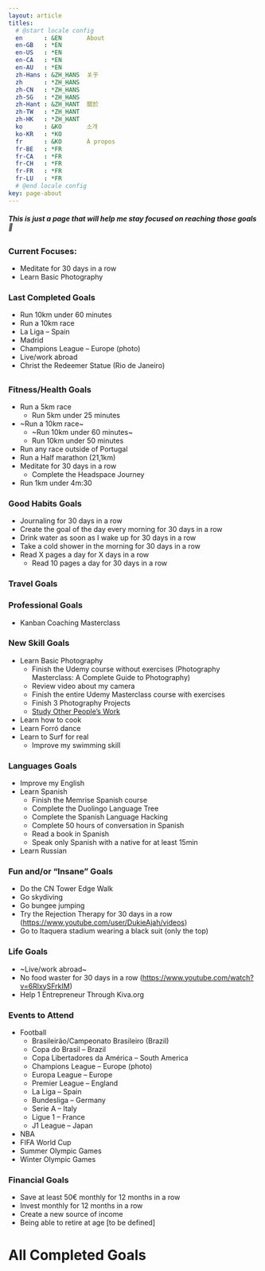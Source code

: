 ```yaml
---
layout: article
titles:
  # @start locale config
  en      : &EN       About
  en-GB   : *EN
  en-US   : *EN
  en-CA   : *EN
  en-AU   : *EN
  zh-Hans : &ZH_HANS  关于
  zh      : *ZH_HANS
  zh-CN   : *ZH_HANS
  zh-SG   : *ZH_HANS
  zh-Hant : &ZH_HANT  關於
  zh-TW   : *ZH_HANT
  zh-HK   : *ZH_HANT
  ko      : &KO       소개
  ko-KR   : *KO
  fr      : &KO       À propos
  fr-BE   : *FR
  fr-CA   : *FR
  fr-CH   : *FR
  fr-FR   : *FR
  fr-LU   : *FR
  # @end locale config
key: page-about
---
```


##### This is just a page that will help me stay focused on reaching those goals :muscle:
## 
### Current Focuses:
- Meditate for 30 days in a row
- Learn Basic Photography

### Last Completed Goals
- Run 10km under 60 minutes
- Run a 10km race
- La Liga – Spain
- Madrid
- Champions League – Europe (photo)
- Live/work abroad
- Christ the Redeemer Statue (Rio de Janeiro)
## 

### Fitness/Health Goals
- Run a 5km race
    - Run 5km under 25 minutes
- ~Run a 10km race~
    - ~Run 10km under 60 minutes~
    - Run 10km under 50 minutes
- Run any race outside of Portugal
- Run a Half marathon (21,1km)
- Meditate for 30 days in a row
    - Complete the Headspace Journey
- Run 1km under 4m:30

### Good Habits Goals
- Journaling for 30 days in a row
- Create the goal of the day every morning for 30 days in a row
- Drink water as soon as I wake up for 30 days in a row
- Take a cold shower in the morning for 30 days in a row
- Read X pages a day for X days in a row
	- Read 10 pages a day for 30 days in a row

### Travel Goals

### Professional Goals
- Kanban Coaching Masterclass

### New Skill Goals
- Learn Basic Photography
    - Finish the Udemy course without exercises (Photography Masterclass: A Complete
Guide to Photography)
    - Review video about my camera
    - Finish the entire Udemy Masterclass course with exercises
    - Finish 3 Photography Projects
    - [Study Other People’s Work](https://pixelsandwanderlust.com/how-to-teach-yourself-photography/#ftoc-heading-8)
- Learn how to cook
- Learn Forró dance
- Learn to Surf for real
    - Improve my swimming skill

### Languages Goals
- Improve my English
- Learn Spanish
    - Finish the Memrise Spanish course
    - Complete the Duolingo Language Tree
    - Complete the Spanish Language Hacking
    - Complete 50 hours of conversation in Spanish
    - Read a book in Spanish
    - Speak only Spanish with a native for at least 15min
- Learn Russian

### Fun and/or “Insane” Goals
- Do the CN Tower Edge Walk
- Go skydiving
- Go bungee jumping
- Try the Rejection Therapy for 30 days in a row (https://www.youtube.com/user/DukieAjah/videos)
- Go to Itaquera stadium wearing a black suit (only the top)

### Life Goals
- ~Live/work abroad~
- No food waster for 30 days in a row (https://www.youtube.com/watch?v=6RlxySFrkIM)
- Help 1 Entrepreneur Through Kiva.org

### Events to Attend
- Football
	- Brasileirão/Campeonato Brasileiro (Brazil)
	- Copa do Brasil – Brazil
	- Copa Libertadores da América – South America
	- Champions League – Europe (photo)
	- Europa League – Europe
	- Premier League – England
	- La Liga – Spain
	- Bundesliga – Germany
	- Serie A – Italy
	- Ligue 1 – France
	- J1 League – Japan
- NBA
- FIFA World Cup
- Summer Olympic Games
- Winter Olympic Games

### Financial Goals
- Save at least 50€ monthly for 12 months in a row
- Invest monthly for 12 months in a row
- Create a new source of income
- Being able to retire at age [to be defined]

# All Completed Goals
